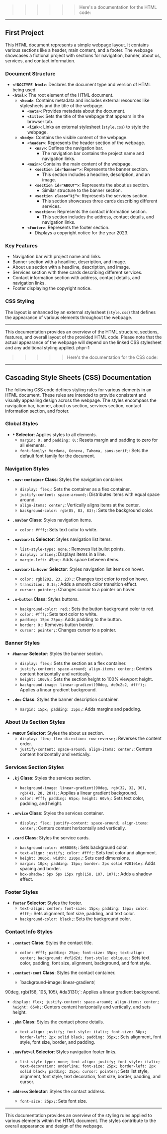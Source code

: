 >>>>>>Here's a documentation for the HTML code:

---

## First Project

This HTML document represents a simple webpage layout. It contains various sections like a header, main content, and a footer. The webpage showcases a fictional project with sections for navigation, banner, about us, services, and contact information.

### Document Structure

- **`<!DOCTYPE html>`**: Declares the document type and version of HTML being used.
- **`<html>`**: The root element of the HTML document.
  - **`<head>`**: Contains metadata and includes external resources like stylesheets and the title of the webpage.
    - **`<meta>`**: Provides metadata about the document.
    - **`<title>`**: Sets the title of the webpage that appears in the browser tab.
    - **`<link>`**: Links an external stylesheet (`style.css`) to style the webpage.
  - **`<body>`**: Contains the visible content of the webpage.
    - **`<header>`**: Represents the header section of the webpage.
      - **`<nav>`**: Defines the navigation bar.
        - The navigation bar contains the project name and navigation links.
    - **`<main>`**: Contains the main content of the webpage.
      - **`<section id="banner">`**: Represents the banner section.
        - This section includes a headline, description, and an image.
      - **`<section id="ABOUT">`**: Represents the about us section.
        - Similar structure to the banner section.
      - **`<section class="kj">`**: Represents the services section.
        - This section showcases three cards describing different services.
      - **`<section>`**: Represents the contact information section.
        - This section includes the address, contact details, and navigation links.
    - **`<footer>`**: Represents the footer section.
      - Displays a copyright notice for the year 2023.

### Key Features

- Navigation bar with project name and links.
- Banner section with a headline, description, and image.
- About us section with a headline, description, and image.
- Services section with three cards describing different services.
- Contact information section with address, contact details, and navigation links.
- Footer displaying the copyright notice.

### CSS Styling

The layout is enhanced by an external stylesheet (`style.css`) that defines the appearance of various elements throughout the webpage.

---

This documentation provides an overview of the HTML structure, sections, features, and overall layout of the provided HTML code. Please note that the actual appearance of the webpage will depend on the linked CSS stylesheet and any additional styling applied. phpr-1




>>>>> Here's the documentation for the CSS code:

---

## Cascading Style Sheets (CSS) Documentation

The following CSS code defines styling rules for various elements in an HTML document. These rules are intended to provide consistent and visually appealing design across the webpage. The styles encompass the navigation bar, banner, about us section, services section, contact information section, and footer.

### Global Styles

- **`*` Selector**: Applies styles to all elements.
  - `margin: 0;` and `padding: 0;`: Resets margin and padding to zero for all elements.
  - `font-family: Verdana, Geneva, Tahoma, sans-serif;`: Sets the default font family for the document.

### Navigation Styles

- **`.nav-container` Class**: Styles the navigation container.
  - `display: flex;`: Sets the container as a flex container.
  - `justify-content: space-around;`: Distributes items with equal space around.
  - `align-items: center;`: Vertically aligns items at the center.
  - `background-color: rgb(85, 83, 83);`: Sets the background color.

- **`.navbar` Class**: Styles navigation items.
  - `color: #fff;`: Sets text color to white.

- **`.navbar>li` Selector**: Styles navigation list items.
  - `list-style-type: none;`: Removes list bullet points.
  - `display: inline;`: Displays items in a line.
  - `margin-left: 45px;`: Adds space between items.

- **`.navbar>li:hover` Selector**: Styles navigation list items on hover.
  - `color: rgb(202, 23, 23);`: Changes text color to red on hover.
  - `transition: 0.1s;`: Adds a smooth color transition effect.
  - `cursor: pointer;`: Changes cursor to a pointer on hover.

- **`.n-button` Class**: Styles buttons.
  - `background-color: red;`: Sets the button background color to red.
  - `color: #fff;`: Sets text color to white.
  - `padding: 15px 25px;`: Adds padding to the button.
  - `border: 0;`: Removes button border.
  - `cursor: pointer;`: Changes cursor to a pointer.

### Banner Styles

- **`#banner` Selector**: Styles the banner section.
  - `display: flex;`: Sets the section as a flex container.
  - `justify-content: space-around; align-items: center;`: Centers content horizontally and vertically.
  - `height: 100vh;`: Sets the section height to 100% viewport height.
  - `background-image: linear-gradient(90deg, #e9c2c2, #fff);`: Applies a linear gradient background.

- **`.dec` Class**: Styles the banner description container.
  - `margin: 15px; padding: 35px;`: Adds margins and padding.

### About Us Section Styles

- **`#ABOUT` Selector**: Styles the about us section.
  - `display: flex; flex-direction: row-reverse;`: Reverses the content order.
  - `justify-content: space-around; align-items: center;`: Centers content horizontally and vertically.

### Services Section Styles

- **`.kj` Class**: Styles the services section.
  - `background-image: linear-gradient(90deg, rgb(32, 32, 30), rgb(41, 20, 20));`: Applies a linear gradient background.
  - `color: #fff; padding: 65px; height: 60vh;`: Sets text color, padding, and height.

- **`.ervice` Class**: Styles the services container.
  - `display: flex; justify-content: space-around; align-items: center;`: Centers content horizontally and vertically.

- **`.card` Class**: Styles the service cards.
  - `background-color: #080808;`: Sets background color.
  - `text-align: justify; color: #fff;`: Sets text color and alignment.
  - `height: 300px; width: 220px;`: Sets card dimensions.
  - `margin: 10px; padding: 15px; border: 2px solid #201e1e;`: Adds spacing and border.
  - `box-shadow: 5px 5px 15px rgb(158, 107, 107);`: Adds a shadow effect.

### Footer Styles

- **`footer` Selector**: Styles the footer.
  - `text-align: center; font-size: 15px; padding: 15px; color: #fff;`: Sets alignment, font size, padding, and text color.
  - `background-color: black;`: Sets the background color.

### Contact Info Styles

- **`.contact` Class**: Styles the contact title.
  - `color: #fff; padding: 25px; font-size: 35px; text-align: center; background: #cf2d2d; font-style: oblique;`: Sets text color, padding, font size, alignment, background, and font style.

- **`.contact-cont` Class**: Styles the contact container.
  - `background-image: linear-gradient(

90deg, rgb(158, 105, 105), #da3131);`: Applies a linear gradient background.
  - `display: flex; justify-content: space-around; align-items: center; height: 65vh;`: Centers content horizontally and vertically, and sets height.

- **`.phn` Class**: Styles the contact phone details.
  - `text-align: justify; font-style: italic; font-size: 30px; border-left: 2px solid black; padding: 35px;`: Sets alignment, font style, font size, border, and padding.

- **`.navfat>ul` Selector**: Styles navigation footer links.
  - `list-style-type: none; text-align: justify; font-style: italic; text-decoration: underline; font-size: 25px; border-left: 2px solid black; padding: 35px; cursor: pointer;`: Sets list style, alignment, font style, text decoration, font size, border, padding, and cursor.

- **`address` Selector**: Styles the contact address.
  - `font-size: 25px;`: Sets font size.

---

This documentation provides an overview of the styling rules applied to various elements within the HTML document. The styles contribute to the overall appearance and design of the webpage.
